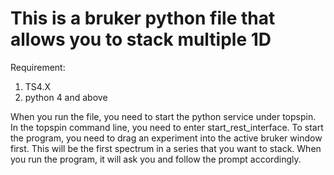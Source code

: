 # This is a bruker python file that allows you to stack multiple 1D
Requirement:
1) TS4.X 
2) python 4 and above

When you run the file, you need to start the python service under topspin.  In the topspin command line, you need to enter start_rest_interface.
To start the program, you need to drag an experiment into the active bruker window first.  This will be the first spectrum in a series that you want to stack.
When you run the program, it will ask you and follow the prompt accordingly.

